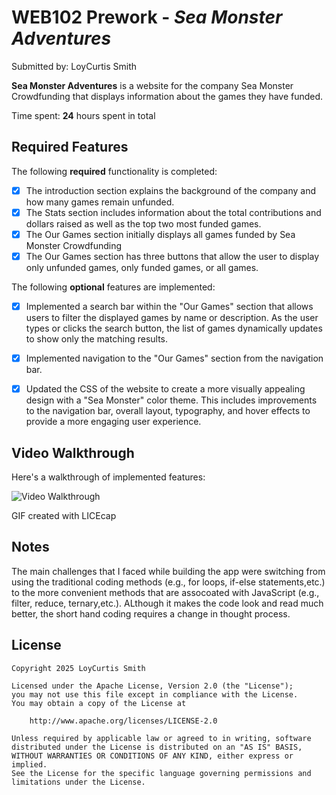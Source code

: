 # WEB102 Prework - *Sea Monster Adventures*

Submitted by: LoyCurtis Smith

**Sea Monster Adventures** is a website for the company Sea Monster Crowdfunding that displays information about the games they have funded.

Time spent: **24** hours spent in total

## Required Features

The following **required** functionality is completed:

* [x] The introduction section explains the background of the company and how many games remain unfunded.
* [x] The Stats section includes information about the total contributions and dollars raised as well as the top two most funded games.
* [x] The Our Games section initially displays all games funded by Sea Monster Crowdfunding
* [x] The Our Games section has three buttons that allow the user to display only unfunded games, only funded games, or all games.

The following **optional** features are implemented:

* [x] Implemented a search bar within the "Our Games" section that allows users to filter the displayed games by name or description. As the user types or clicks the search button, the list of games dynamically updates to show only the matching results.
* [x] Implemented navigation to the "Our Games" section from the navigation bar. 
* [x] Updated the CSS of the website to create a more visually appealing design with a "Sea Monster" color theme. This includes improvements to the navigation bar, overall layout, typography, and hover effects to provide a more engaging user experience.



## Video Walkthrough

Here's a walkthrough of implemented features:

<img src='assets/SeaMonster.gif' title='Video Walkthrough' width='' alt='Video Walkthrough' />

<!-- Replace this with whatever GIF tool you used! -->
GIF created with LICEcap  
<!-- Recommended tools:
[Kap](https://getkap.co/) for macOS
[ScreenToGif](https://www.screentogif.com/) for Windows
[peek](https://github.com/phw/peek) for Linux. -->

## Notes

The main challenges that I faced while building the app were switching from using the traditional coding methods (e.g., for loops, if-else statements,etc.) to the more convenient methods that are assocoated with JavaScript (e.g., filter, reduce, ternary,etc.). ALthough it makes the code look and read much better, the short hand coding requires a change in thought process. 

## License

    Copyright 2025 LoyCurtis Smith

    Licensed under the Apache License, Version 2.0 (the "License");
    you may not use this file except in compliance with the License.
    You may obtain a copy of the License at

        http://www.apache.org/licenses/LICENSE-2.0

    Unless required by applicable law or agreed to in writing, software
    distributed under the License is distributed on an "AS IS" BASIS,
    WITHOUT WARRANTIES OR CONDITIONS OF ANY KIND, either express or implied.
    See the License for the specific language governing permissions and
    limitations under the License.
